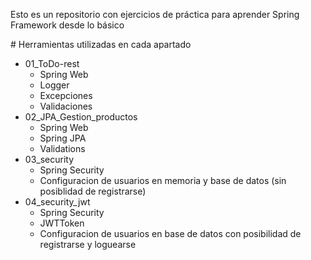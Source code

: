 Esto es un repositorio con ejercicios de práctica para aprender Spring Framework desde lo básico

# Herramientas utilizadas en cada apartado
- 01_ToDo-rest 
  - Spring Web
  - Logger
  - Excepciones
  - Validaciones
- 02_JPA_Gestion_productos
  - Spring Web
  - Spring JPA
  - Validations
- 03_security
  - Spring Security
  - Configuracion de usuarios en memoria y base de datos (sin posiblidad de registrarse)
- 04_security_jwt
  - Spring Security
  - JWTToken
  - Configuracion de usuarios en base de datos con posibilidad de registrarse y loguearse